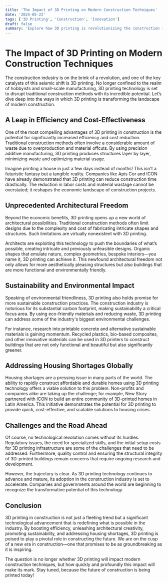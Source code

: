 ```yaml
---
title: 'The Impact of 3D Printing on Modern Construction Techniques'
date: '2024-05-22'
tags: ['3D Printing', 'Construction', 'Innovation']
draft: false
summary: 'Explore how 3D printing is revolutionizing the construction industry, from reducing costs and waste to enabling unprecedented architectural creativity and efficiency.'
---
```


# The Impact of 3D Printing on Modern Construction Techniques

The construction industry is on the brink of a revolution, and one of the key catalysts of this seismic shift is 3D printing. No longer confined to the realm of hobbyists and small-scale manufacturing, 3D printing technology is set to disrupt traditional construction methods with its incredible potential. Let’s dive deep into the ways in which 3D printing is transforming the landscape of modern construction.

## A Leap in Efficiency and Cost-Effectiveness

One of the most compelling advantages of 3D printing in construction is the potential for significantly increased efficiency and cost reduction. Traditional construction methods often involve a considerable amount of waste due to overproduction and material offcuts. By using precision additive manufacturing, 3D printing produces structures layer by layer, minimizing waste and optimizing material usage.

Imagine printing a house in just a few days instead of months! This isn't a futuristic fantasy but a tangible reality. Companies like Apis Cor and ICON have already demonstrated that 3D printing can reduce construction time drastically. The reduction in labor costs and material wastage cannot be overstated; it reshapes the economic landscape of construction projects.

## Unprecedented Architectural Freedom

Beyond the economic benefits, 3D printing opens up a new world of architectural possibilities. Traditional construction methods often limit designs due to the complexity and cost of fabricating intricate shapes and structures. Such limitations are virtually nonexistent with 3D printing.

Architects are exploiting this technology to push the boundaries of what’s possible, creating intricate and previously unfeasible designs. Organic shapes that emulate nature, complex geometries, bespoke interiors—you name it, 3D printing can achieve it. This newfound architectural freedom not only allows for more aesthetically pleasing structures but also buildings that are more functional and environmentally friendly.

## Sustainability and Environmental Impact

Speaking of environmental friendliness, 3D printing also holds promise for more sustainable construction practices. The construction industry is notorious for its substantial carbon footprint, making sustainability a critical focus area. By using eco-friendly materials and reducing waste, 3D printing can address some of the industry's biggest environmental challenges.

For instance, research into printable concrete and alternative sustainable materials is gaining momentum. Recycled plastics, bio-based composites, and other innovative materials can be used in 3D printers to construct buildings that are not only functional and beautiful but also significantly greener.

## Addressing Housing Shortages Globally

Housing shortages are a pressing issue in many parts of the world. The ability to rapidly construct affordable and durable homes using 3D printing technology offers a viable solution to this problem. Non-profits and companies alike are taking up the challenge; for example, New Story partnered with ICON to build an entire community of 3D-printed homes in Latin America. This initiative demonstrates the potential for 3D printing to provide quick, cost-effective, and scalable solutions to housing crises.

## Challenges and the Road Ahead

Of course, no technological revolution comes without its hurdles. Regulatory issues, the need for specialized skills, and the initial setup costs for 3D printing infrastructure are some of the challenges that need to be addressed. Furthermore, quality control and ensuring the structural integrity of 3D-printed buildings remain concerns that require ongoing research and development.

However, the trajectory is clear. As 3D printing technology continues to advance and mature, its adoption in the construction industry is set to accelerate. Companies and governments around the world are beginning to recognize the transformative potential of this technology.

## Conclusion

3D printing in construction is not just a fleeting trend but a significant technological advancement that is redefining what is possible in the industry. By boosting efficiency, unleashing architectural creativity, promoting sustainability, and addressing housing shortages, 3D printing is poised to play a pivotal role in constructing the future. We are on the cusp of a new era in construction—one that promises to be as groundbreaking as it is inspiring.

The question is no longer whether 3D printing will impact modern construction techniques, but how quickly and profoundly this impact will make its mark. Stay tuned, because the future of construction is being printed today!